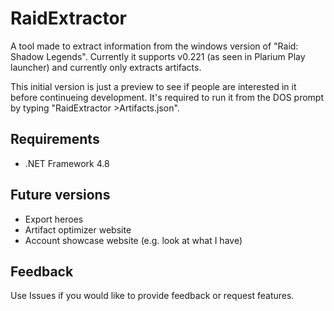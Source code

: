# RaidExtractor
A tool made to extract information from the windows version of "Raid: Shadow Legends". Currently it supports v0.221 (as seen in Plarium Play launcher) and currently only extracts artifacts.

This initial version is just a preview to see if people are interested in it before continueing development. It's required to run it from the DOS prompt by typing "RaidExtractor >Artifacts.json".

## Requirements
* .NET Framework 4.8

## Future versions
* Export heroes
* Artifact optimizer website
* Account showcase website (e.g. look at what I have)

## Feedback
Use Issues if you would like to provide feedback or request features. 
